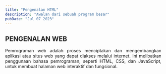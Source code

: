 ```yaml
---
title: "Pengenalan HTML"
description: "Awalan dari sebuah program besar"
pubDate: "Jul 07 2023"
---
```


## PENGENALAN WEB

<p style="text-align: justify;">Pemrograman web adalah proses menciptakan dan mengembangkan aplikasi atau situs web yang dapat diakses melalui internet. Ini melibatkan penggunaan bahasa pemrograman, seperti HTML, CSS, dan JavaScript, untuk membuat halaman web interaktif dan fungsional.</p>
